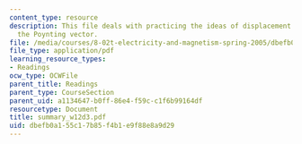 ```yaml
---
content_type: resource
description: This file deals with practicing the ideas of displacement current and
  the Poynting vector.
file: /media/courses/8-02t-electricity-and-magnetism-spring-2005/dbefb0a155c17b85f4b1e9f88e8a9d29_summary_w12d3.pdf
file_type: application/pdf
learning_resource_types:
- Readings
ocw_type: OCWFile
parent_title: Readings
parent_type: CourseSection
parent_uid: a1134647-b0ff-86e4-f59c-c1f6b99164df
resourcetype: Document
title: summary_w12d3.pdf
uid: dbefb0a1-55c1-7b85-f4b1-e9f88e8a9d29
---
```

